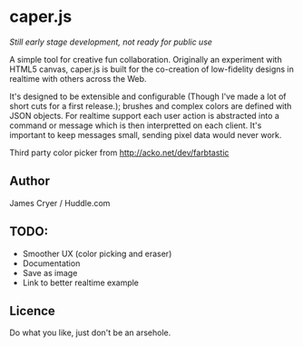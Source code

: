 caper.js
========

*Still early stage development, not ready for public use*

A simple tool for creative fun collaboration. Originally an experiment with HTML5 canvas,
caper.js is built for the co-creation of low-fidelity designs in realtime with others across the Web.

It's designed to be extensible and configurable (Though I've made a lot of short cuts for a first release.); brushes and complex colors are defined with JSON objects.
For realtime support each user action is abstracted into a command or message which is then interpretted on each client. It's important to keep messages small, sending pixel data would never work.

Third party color picker from http://acko.net/dev/farbtastic

Author
------
James Cryer / Huddle.com

TODO:
-----

+ Smoother UX (color picking and eraser)
+ Documentation
+ Save as image
+ Link to better realtime example

Licence
-------

Do what you like, just don't be an arsehole.